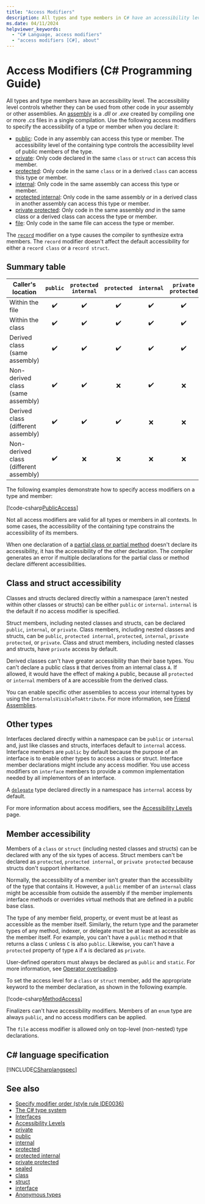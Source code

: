 ```yaml
---
title: "Access Modifiers"
description: All types and type members in C# have an accessibility level that controls whether they can be used from other code. Review this list of access modifiers.
ms.date: 04/11/2024
helpviewer_keywords:
  - "C# Language, access modifiers"
  - "access modifiers [C#], about"
---
```

# Access Modifiers (C# Programming Guide)

All types and type members have an accessibility level. The accessibility level controls whether they can be used from other code in your assembly or other assemblies. An [assembly](../../../standard/glossary.md#assembly) is a *.dll* or *.exe* created by compiling one or more *.cs* files in a single compilation. Use the following access modifiers to specify the accessibility of a type or member when you declare it:

- [public](../../language-reference/keywords/public.md): Code in any assembly can access this type or member. The accessibility level of the containing type controls the accessibility level of public members of the type.
- [private](../../language-reference/keywords/private.md): Only code declared in the same `class` or `struct` can access this member.
- [protected](../../language-reference/keywords/protected.md): Only code in the same `class` or in a derived `class` can access this type or member.
- [internal](../../language-reference/keywords/internal.md): Only code in the same assembly can access this type or member.
- [protected internal](../../language-reference/keywords/protected-internal.md): Only code in the same assembly *or* in a derived class in another assembly can access this type or member.
- [private protected](../../language-reference/keywords/private-protected.md): Only code in the same assembly *and* in the same class or a derived class can access the type or member.
- [file](../../language-reference/keywords/file.md): Only code in the same file can access the type or member.

The [`record`](../../language-reference/builtin-types/record.md) modifier on a type causes the compiler to synthesize extra members. The `record` modifier doesn't affect the default accessibility for either a `record class` or a `record struct`.

## Summary table

| Caller's location | `public` | `protected internal` | `protected` | `internal` | `private protected` | `private` | `file` |
|--|:-:|:-:|:-:|:-:|:-:|:-:|:-:|
| Within the file | ✔️️ | ✔️ | ✔️ | ✔️ | ✔️ | ✔️ | ✔️ |
| Within the class | ✔️️ | ✔️ | ✔️ | ✔️ | ✔️ | ✔️ | ❌ |
| Derived class (same assembly) | ✔️ | ✔️ | ✔️ | ✔️ | ✔️ | ❌ | ❌ |
| Non-derived class (same assembly) | ✔️ | ✔️ | ❌ | ✔️ | ❌ | ❌ | ❌ |
| Derived class (different assembly) | ✔️ | ✔️ | ✔️ | ❌ | ❌ | ❌ | ❌ |
| Non-derived class (different assembly) | ✔️ | ❌ | ❌ | ❌ | ❌ | ❌ | ❌ |

The following examples demonstrate how to specify access modifiers on a type and member:

[!code-csharp[PublicAccess](~/samples/snippets/csharp/objectoriented/accessmodifiers.cs#PublicAccess)]

Not all access modifiers are valid for all types or members in all contexts. In some cases, the accessibility of the containing type constrains the accessibility of its members.

When one declaration of a [partial class or partial method](./partial-classes-and-methods.md) doesn't declare its accessibility, it has the accessibility of the other declaration. The compiler generates an error if multiple declarations for the partial class or method declare different accessibilities.

## Class and struct accessibility

Classes and structs declared directly within a namespace (aren't nested within other classes or structs) can be either `public` or `internal`. `internal` is the default if no access modifier is specified.

Struct members, including nested classes and structs, can be declared `public`, `internal`, or `private`. Class members, including nested classes and structs, can be `public`, `protected internal`, `protected`, `internal`, `private protected`, or `private`. Class and struct members,  including nested classes and structs, have `private` access by default.

Derived classes can't have greater accessibility than their base types. You can't declare a public class `B` that derives from an internal class `A`. If allowed, it would have the effect of making `A` public, because all `protected` or `internal` members of `A` are accessible from the derived class.

You can enable specific other assemblies to access your internal types by using the `InternalsVisibleToAttribute`. For more information, see [Friend Assemblies](../../../standard/assembly/friend.md).

## Other types

Interfaces declared directly within a namespace can be `public` or `internal` and, just like classes and structs, interfaces default to `internal` access. Interface members are `public` by default because the purpose of an interface is to enable other types to access a class or struct. Interface member declarations might include any access modifier. You use access modifiers on `interface` members to provide a common implementation needed by all implementors of an interface.

A [`delegate`](../delegates/index.md) type declared directly in a namespace has `internal` access by default.

For more information about access modifiers, see the [Accessibility Levels](../../language-reference/keywords/accessibility-levels.md) page.

## Member accessibility

Members of a `class` or `struct` (including nested classes and structs) can be declared with any of the six types of access. Struct members can't be declared as `protected`, `protected internal`, or `private protected` because structs don't support inheritance.

Normally, the accessibility of a member isn't greater than the accessibility of the type that contains it. However, a `public` member of an `internal` class might be accessible from outside the assembly if the member implements interface methods or overrides virtual methods that are defined in a public base class.

The type of any member field, property, or event must be at least as accessible as the member itself. Similarly, the return type and the parameter types of any method, indexer, or delegate must be at least as accessible as the member itself. For example, you can't have a `public` method `M` that returns a class `C` unless `C` is also `public`. Likewise, you can't have a `protected` property of type `A` if `A` is declared as `private`.

User-defined operators must always be declared as `public` and `static`. For more information, see [Operator overloading](../../language-reference/operators/operator-overloading.md).

To set the access level for a `class` or `struct` member, add the appropriate keyword to the member declaration, as shown in the following example.

[!code-csharp[MethodAccess](~/samples/snippets/csharp/objectoriented/accessmodifiers.cs#MethodAccess)]

Finalizers can't have accessibility modifiers. Members of an `enum` type are always `public`, and no access modifiers can be applied.


The `file` access modifier is allowed only on top-level (non-nested) type declarations.

## C# language specification

[!INCLUDE[CSharplangspec](~/includes/csharplangspec-md.md)]

## See also

- [Specify modifier order (style rule IDE0036)](../../../fundamentals/code-analysis/style-rules/ide0036.md)
- [The C# type system](../../fundamentals/types/index.md)
- [Interfaces](../../fundamentals/types/interfaces.md)
- [Accessibility Levels](../../language-reference/keywords/accessibility-levels.md)
- [private](../../language-reference/keywords/private.md)
- [public](../../language-reference/keywords/public.md)
- [internal](../../language-reference/keywords/internal.md)
- [protected](../../language-reference/keywords/protected.md)
- [protected internal](../../language-reference/keywords/protected-internal.md)
- [private protected](../../language-reference/keywords/private-protected.md)
- [sealed](../../programming-guide/classes-and-structs/abstract-and-sealed-classes-and-class-members.md#sealed-classes-and-class-members)
- [class](../../language-reference/keywords/class.md)
- [struct](../../language-reference/builtin-types/struct.md)
- [interface](../../language-reference/keywords/interface.md)
- [Anonymous types](../../fundamentals/types/anonymous-types.md)
